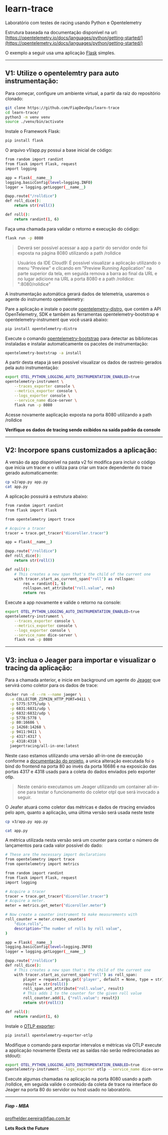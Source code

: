 # learn-trace

Laboratório com testes de racing usando Python e Opentelemetry

Estrutura baseada na documentação disponível na url: [https://opentelemetry.io/docs/languages/python/getting-started/](https://opentelemetry.io/docs/languages/python/getting-started/)

O exemplo a seguir usa uma aplicação [Flask](https://flask.palletsprojects.com/en/3.0.x/) simples.

---

## V1: Utilize o opentelemtry para auto instrumentação:


Para começar, configure um ambiente virtual, a partir da raiz do repositório clonado:

```sh
git clone https://github.com/FiapDevOps/learn-trace
cd learn-trace/
python3 -m venv venv
source ./venv/bin/activate
```

Instale o Framework Flask:

```sh
pip install flask
```

O arquivo v1/app.py possui a base inicial de código:

```sh
from random import randint
from flask import Flask, request
import logging

app = Flask(__name__)
logging.basicConfig(level=logging.INFO)
logger = logging.getLogger(__name__)

@app.route("/rolldice")
def roll_dice():
    return str(roll())

def roll():
    return randint(1, 6)
```

Faça uma chamada para validar o retorno e execução do código:

```sh
flask run -p 8080
```

> Deverá ser possível acessar a app a partir do servidor onde foi exposta na página 8080 utilizando a path /rolldice

> Usuários da IDE Cloud9: É possível visualizar a aplicação utilizando o menu "Preview" e clicando em "Preview Running Application" na parte superior da tela, em seguida remova a barra ao final da URL e no lugar adicione na URL a porta 8080 e a path /rolldice: ":8080/rolldice"

A instrumentação automática gerará dados de telemetria, usaremos o agente do instrumento opentelemetry:

Pare a aplicação e instale o pacote [opentelemetry-distro](https://pypi.org/project/opentelemetry-distro/), que contém a API OpenTelemetry, SDK e também as ferramentas opentelemetry-bootstrap e opentelemetry-instrument que você usará abaixo:

```sh
pip install opentelemetry-distro
```

Execute o comando [opentelemetry-bootstrap](https://pypi.org/project/opentelemetry-instrumentation/) para detectar as bibliotecas instaladas e instalar automaticamente os pacotes de instrumentação:

```sh
opentelemetry-bootstrap -a install
```

A partir desta etapa já será possível visualizar os dados de rastreio gerados pela auto instrumentação:

```sh
export OTEL_PYTHON_LOGGING_AUTO_INSTRUMENTATION_ENABLED=true
opentelemetry-instrument \
    --traces_exporter console \
    --metrics_exporter console \
    --logs_exporter console \
    --service_name dice-server \
    flask run -p 8080
```

Acesse novamente aaplicação exposta na porta 8080 utilizando a path /rolldice

**Verifique os dados de tracing sendo exibidos na saída padrão da console**

---

## V2: Incorpore spans customizados a aplicação:


A versão da app disponível na pasta v2 foi modifica para incluir o código que inicia um tracer e o utiliza para criar um trace dependente do trace gerado automaticamente:

```sh
cp v2/app.py app.py
cat app.py
```

A aplicação possuirá a estrutura abaixo:

```sh
from random import randint
from flask import Flask

from opentelemetry import trace

# Acquire a tracer
tracer = trace.get_tracer("diceroller.tracer")

app = Flask(__name__)

@app.route("/rolldice")
def roll_dice():
    return str(roll())

def roll():
    # This creates a new span that's the child of the current one
    with tracer.start_as_current_span("roll") as rollspan:
        res = randint(1, 6)
        rollspan.set_attribute("roll.value", res)
        return res
```

Execute a app novamente e valide o retorno na console:

```sh
export OTEL_PYTHON_LOGGING_AUTO_INSTRUMENTATION_ENABLED=true
opentelemetry-instrument \
    --traces_exporter console \
    --metrics_exporter console \
    --logs_exporter console \
    --service_name dice-server \
    flask run -p 8080
```

---

## V3: inclua o Jeager para importar e visualizar o tracing da aplicação:

Para a chamada anterior, e inicie em background um agente do [Jeager](https://www.jaegertracing.io) que servirá como coletor para os dados de trace:

```sh
docker run -d --rm --name jaeger \
  -e COLLECTOR_ZIPKIN_HTTP_PORT=9411 \
  -p 5775:5775/udp \
  -p 6831:6831/udp \
  -p 6832:6832/udp \
  -p 5778:5778 \
  -p 80:16686 \
  -p 14268:14268 \
  -p 9411:9411 \
  -p 4317:4317 \
  -p 4318:4318 \
  jaegertracing/all-in-one:latest
```

Neste caso estamos utilizando uma versão all-in-one de execução conforme a [documentação do projeto](https://www.jaegertracing.io/docs/1.6/getting-started/), a unica alteração executada foi o bind do frontend na porta 80 ao invés da porta 16686 e na exposicão das portas 4317 e 4318 usads para a coleta do dados enviados pelo exporter otlp.

> Neste cenário executamos um Jeager utilizando um container all-in-one para testar o funcionamento do coletor otpl que será invocado a seguir.

O Jeafer atuará como coletor das métricas e dados de rtracing enviados pelo apm, quanto a aplicação, uma última versão será usada neste teste

```sh
cp v3/app.py app.py

cat app.py
```

A métrica utilizada nesta versão será um counter para contar o número de lançamentos para cada valor possível do dado:

```sh
# These are the necessary import declarations
from opentelemetry import trace
from opentelemetry import metrics

from random import randint
from flask import Flask, request
import logging

# Acquire a tracer
tracer = trace.get_tracer("diceroller.tracer")
# Acquire a meter.
meter = metrics.get_meter("diceroller.meter")

# Now create a counter instrument to make measurements with
roll_counter = meter.create_counter(
    "dice.rolls",
    description="The number of rolls by roll value",
)

app = Flask(__name__)
logging.basicConfig(level=logging.INFO)
logger = logging.getLogger(__name__)

@app.route("/rolldice")
def roll_dice():
    # This creates a new span that's the child of the current one
    with tracer.start_as_current_span("roll") as roll_span:
        player = request.args.get('player', default = None, type = str)
        result = str(roll())
        roll_span.set_attribute("roll.value", result)
        # This adds 1 to the counter for the given roll value
        roll_counter.add(1, {"roll.value": result})
        return str(roll())

def roll():
    return randint(1, 6)
```

Instale o [OTLP exporter](https://opentelemetry.io/docs/specs/otel/protocol/exporter/):

```sh
pip install opentelemetry-exporter-otlp
```

Modifique o comando para exportar intervalos e métricas via OTLP execute a applicação novamente (Desta vez as saídas não serão redirecionadas ao stdout):

```sh
export OTEL_PYTHON_LOGGING_AUTO_INSTRUMENTATION_ENABLED=true
opentelemetry-instrument --logs_exporter otlp --service_name dice-server otlp flask run -p 8080
```

Execute algumas chamadas na aplicação na porta 8080 usando a path /rolldice, em seguida valide o conteúdo da coleta de trace na interface do Jeager na porta 80 do servidor ou host usado no laboratório.

---

##### Fiap - MBA
profhelder.pereira@fiap.com.br

**Lets Rock the Future**